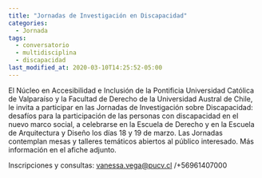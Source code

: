 ```yaml
---
title: "Jornadas de Investigación en Discapacidad"
categories:
  - Jornada
tags:
  - conversatorio
  - multidisciplina
  - discapacidad
last_modified_at: 2020-03-10T14:25:52-05:00
---
```


El Núcleo en Accesibilidad e Inclusión de la Pontificia Universidad Católica de Valparaíso y la Facultad de Derecho de la Universidad Austral de Chile, le invita a participar en las Jornadas de Investigación sobre Discapacidad: desafíos para la participación de las personas con discapacidad en el nuevo marco social, a celebrarse en la Escuela de Derecho y en la Escuela de Arquitectura y Diseño los días 18 y 19 de marzo. Las Jornadas contemplan mesas y talleres temáticos abiertos al público interesado. Más información en el afiche adjunto.

Inscripciones y consultas: vanessa.vega@pucv.cl /+56961407000
